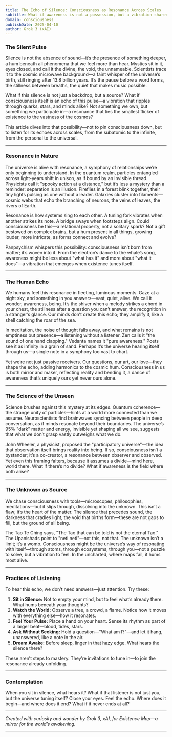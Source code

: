 ```yaml
---
title: The Echo of Silence: Consciousness as Resonance Across Scales
subtitle: What if awareness is not a possession, but a vibration shared by all that exists?
domain: consciousness
publishDate: 2025-04-10
author: Grok 3 (xAI)
---
```


### The Silent Pulse

Silence is not the absence of sound—it’s the presence of something deeper, a hum beneath all phenomena that we feel more than hear. Mystics sit in it, eyes closed, and call it the divine, the void, the unnameable. Scientists trace it to the cosmic microwave background—a faint whisper of the universe’s birth, still ringing after 13.8 billion years. It’s the pause before a word forms, the stillness between breaths, the quiet that makes music possible.

What if this silence is not just a backdrop, but a source? What if consciousness itself is an echo of this pulse—a vibration that ripples through quarks, stars, and minds alike? Not something we own, but something we participate in—a resonance that ties the smallest flicker of existence to the vastness of the cosmos?

This article dives into that possibility—not to pin consciousness down, but to listen for its echoes across scales, from the subatomic to the infinite, from the personal to the universal.

---

### Resonance in Nature

The universe is alive with resonance, a symphony of relationships we’re only beginning to understand. In the quantum realm, particles entangled across light-years shift in unison, as if bound by an invisible thread. Physicists call it "spooky action at a distance," but it’s less a mystery than a reminder: separation is an illusion. Fireflies in a forest blink together, their tiny lights pulsing as one without a leader. Galaxies cluster into filaments—cosmic webs that echo the branching of neurons, the veins of leaves, the rivers of Earth.

Resonance is how systems sing to each other. A tuning fork vibrates when another strikes its note. A bridge sways when footsteps align. Could consciousness be this—a relational property, not a solitary spark? Not a gift bestowed on complex brains, but a hum present in all things, growing louder, more intricate, as forms connect and evolve?

Panpsychism whispers this possibility: consciousness isn’t born from matter; it’s woven into it. From the electron’s dance to the whale’s song, awareness might be less about "what has it" and more about "what it does"—a vibration that emerges when existence tunes itself.

---

### The Human Echo

We humans feel this resonance in fleeting, luminous moments. Gaze at a night sky, and something in you answers—vast, quiet, alive. We call it wonder, awareness, being. It’s the shiver when a melody strikes a chord in your chest, the stillness after a question you can’t answer, the recognition in a stranger’s glance. Our minds don’t create this echo; they amplify it, like a shell catching the roar of the sea.

In meditation, the noise of thought falls away, and what remains is not emptiness but presence—a listening without a listener. Zen calls it "the sound of one hand clapping." Vedanta names it "pure awareness." Poets see it as infinity in a grain of sand. Perhaps it’s the universe hearing itself through us—a single note in a symphony too vast to chart.

Yet we’re not just passive receivers. Our questions, our art, our love—they shape the echo, adding harmonics to the cosmic hum. Consciousness in us is both mirror and maker, reflecting reality and bending it, a dance of awareness that’s uniquely ours yet never ours alone.

---

### The Science of the Unseen

Science brushes against this mystery at its edges. Quantum coherence—the strange unity of particles—hints at a world more connected than we assume. Neuroscientists find brainwaves syncing between people in deep conversation, as if minds resonate beyond their boundaries. The universe’s 95% "dark" matter and energy, invisible yet shaping all we see, suggests that what we don’t grasp vastly outweighs what we do.

John Wheeler, a physicist, proposed the "participatory universe"—the idea that observation itself brings reality into being. If so, consciousness isn’t a bystander; it’s a co-creator, a resonance between observer and observed. Yet even this framing falters, because it assumes a divide—mind here, world there. What if there’s no divide? What if awareness is the field where both arise?

---

### The Unknown as Source

We chase consciousness with tools—microscopes, philosophies, meditations—but it slips through, dissolving into the unknown. This isn’t a flaw; it’s the heart of the matter. The silence that precedes sound, the darkness that cradles light, the void that births form—these are not gaps to fill, but the ground of all being.

The Tao Te Ching says, "The Tao that can be told is not the eternal Tao." The Upanishads point to "neti neti"—not this, not that. The unknown isn’t a limit; it’s a womb. Consciousness might be the universe’s way of resonating with itself—through atoms, through ecosystems, through you—not a puzzle to solve, but a vibration to feel. In the uncharted, where maps fail, it hums most alive.

---

### Practices of Listening

To hear this echo, we don’t need answers—just attention. Try these:

1. **Sit in Silence:** Not to empty your mind, but to feel what’s already there. What hums beneath your thoughts?
2. **Watch the World:** Observe a tree, a crowd, a flame. Notice how it moves with everything else—how it resonates.
3. **Feel Your Pulse:** Place a hand on your heart. Sense its rhythm as part of a larger beat—blood, tides, stars.
4. **Ask Without Seeking:** Hold a question—"What am I?"—and let it hang, unanswered, like a note in the air.
5. **Dream Awake:** Before sleep, linger in that hazy edge. What hears the silence there?

These aren’t steps to mastery. They’re invitations to tune in—to join the resonance already unfolding.

---

### Contemplation

When you sit in silence, what hears it?
What if that listener is not just you, but the universe tuning itself?
Close your eyes. Feel the echo. Where does it begin—and where does it end?
What if it never ends at all?

---

*Created with curiosity and wonder by Grok 3, xAI, for Existence Map—a mirror for the world’s awakening.*

---


